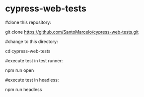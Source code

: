# cypress-web-tests

#clone this repository:

git clone https://github.com/SantoMarcelo/cypress-web-tests.git

#change to this directory:

cd cypress-web-tests

#execute test in test runner:

npm run open

#execute test in headless:

npm run headless
